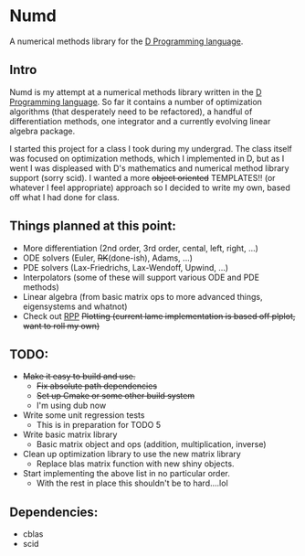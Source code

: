 # Numd
A numerical methods library for the [D Programming language](https://dlang.org).

## Intro
Numd is my attempt at a numerical methods library written in the [D Programming language](https://dlang.org).
So far it contains a number of optimization algorithms (that desperately need to be refactored), a handful of differentiation
methods, one integrator and a currently evolving linear algebra package.

I started this project for a class I took during my undergrad. The class itself was
focused on optimization methods, which I implemented in D, but as I went I was displeased
with D's mathematics and numerical method library support (sorry scid). I wanted a more 
~~object oriented~~ TEMPLATES!! (or whatever I feel appropriate) approach so I decided to write my own, based off what I had done for class.

## Things planned at this point:
- More differentiation (2nd order, 3rd order, cental, left, right, ...)
- ODE solvers (Euler, ~~RK~~(done-ish), Adams, ...)
- PDE solvers (Lax-Friedrichs, Lax-Wendoff, Upwind, ...)
- Interpolators (some of these will support various ODE and PDE methods)
- Linear algebra (from basic matrix ops to more advanced things, eigensystems and whatnot)
- Check out [RPP](https://github.com/Rob-Rau/rpp) ~~Plotting (current lame implementation is based off plplot, want to roll my own)~~

## TODO:
- ~~Make it easy to build and use.~~
	- ~~Fix absolute path dependencies~~
	- ~~Set up Cmake or some other build system~~
	- I'm using dub now
- Write some unit regression tests
	- This is in preparation for TODO 5
- Write basic matrix library
	- Basic matrix object and ops (addition, multiplication, inverse)
- Clean up optimization library to use the new matrix library
	- Replace blas matrix function with new shiny objects.
- Start implementing the above list in no particular order.
	- With the rest in place this shouldn't be to hard....lol

## Dependencies:
- cblas
- scid
